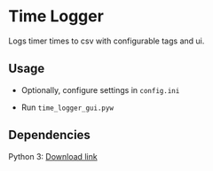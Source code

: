 # Time Logger

Logs timer times to csv with configurable tags and ui.

## Usage

- Optionally, configure settings in `config.ini`

- Run `time_logger_gui.pyw`

## Dependencies

Python 3: [Download link](https://www.python.org/downloads/)